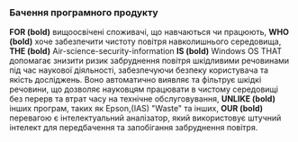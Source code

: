 ### Бачення програмного продукту

**FOR (bold)** вищоосвічені споживачі, що навчаються чи працюють, **WHO (bold)** хоче забезпечити чистоту повітря навколишнього середовища, **THE (bold)** Air-science-security-information **IS (bold)** Windows OS THAT допомагає знизити ризик забруднення повітря шкідливими речовинами під час наукової діяльності, забезпечуючи безпеку користувача та якість досліджень. Воно автоматично виявляє та фільтрує шкідкі речовини, що дозволяє науковцям працювати в чистому середовищі без перерв та втрат часу на технічне обслуговування, **UNLIKE (bold)** інших програм, таких як Epson,(IAS) "Waste" та інших, **OUR (bold)** перевагою є інтелектуальний аналізатор, який використовує штучний інтелект для передбачення та запобігання забруднення повітря.